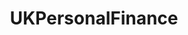 ---
title: UKPersonalFinance
crosslinks:
- personalfinance
- unitedkingdom
- UKInvesting
- cars
- AskUK
- FIREUK
- AskReddit
- LegalAdviceUK
- financialindependence
- Bitcoin
- ethtrader
- ukinvesting
- leanfire
- glasgow
- casualiama
- eupersonalfinance
- Upwork
- WeAreTheMusicMakers
- ukpolitics
- cscareerquestionsEU
---